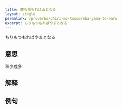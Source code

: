 ```yaml
---
title: 塵も積もれば山となる
layout: single
permalink: /proverbs/chiri-mo-tsumoreba-yama-to-naru
excerpt: ちりもつもればやまとなる
---
```


ちりもつもればやまとなる

## 意思

积少成多

## 解释

## 例句

